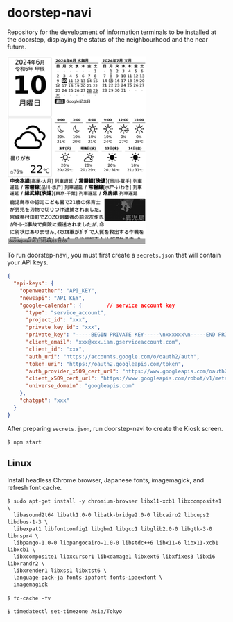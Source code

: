 # doorstep-navi

Repository for the development of information terminals to be installed at the doorstep, displaying the status of the neighbourhood and the near future.

<img src="output.png" width="320" alt="Sample Screen"/>

To run doorstep-navi, you must first create a `secrets.json` that will contain
your API keys.

```json
{
  "api-keys": {
    "openweather": "API_KEY",
    "newsapi": "API_KEY",
    "google-calendar": {        // service account key
      "type": "service_account",
      "project_id": "xxx",
      "private_key_id": "xxx",
      "private_key": "-----BEGIN PRIVATE KEY-----\nxxxxxx\n-----END PRIVATE KEY-----\n",
      "client_email": "xxx@xxx.iam.gserviceaccount.com",
      "client_id": "xxx",
      "auth_uri": "https://accounts.google.com/o/oauth2/auth",
      "token_uri": "https://oauth2.googleapis.com/token",
      "auth_provider_x509_cert_url": "https://www.googleapis.com/oauth2/v1/certs",
      "client_x509_cert_url": "https://www.googleapis.com/robot/v1/metadata/x509/xxx%40xxx.iam.gserviceaccount.com",
      "universe_domain": "googleapis.com"
    },
    "chatgpt": "xxx"
  }
}
```

After preparing `secrets.json`, run doorstep-navi to create the Kiosk screen.

```shell
$ npm start
```

## Linux

Install headless Chrome browser, Japanese fonts, imagemagick, and refresh font
cache.

```shell
$ sudo apt-get install -y chromium-browser libx11-xcb1 libxcomposite1 \
  libasound2t64 libatk1.0-0 libatk-bridge2.0-0 libcairo2 libcups2 libdbus-1-3 \
  libexpat1 libfontconfig1 libgbm1 libgcc1 libglib2.0-0 libgtk-3-0 libnspr4 \
  libpango-1.0-0 libpangocairo-1.0-0 libstdc++6 libx11-6 libx11-xcb1 libxcb1 \
  libxcomposite1 libxcursor1 libxdamage1 libxext6 libxfixes3 libxi6 libxrandr2 \
  libxrender1 libxss1 libxtst6 \
  language-pack-ja fonts-ipafont fonts-ipaexfont \
  imagemagick

$ fc-cache -fv
```

```shell
$ timedatectl set-timezone Asia/Tokyo
```

